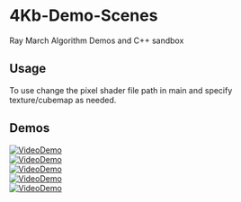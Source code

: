 # 4Kb-Demo-Scenes
Ray March Algorithm Demos and C++ sandbox

## Usage
To use change the pixel shader file path in main and specify texture/cubemap as needed.

## Demos
[![VideoDemo](http://i.imgur.com/iVy7Rgm.jpg)](https://www.youtube.com/watch?v=nsyX1PPbWAY "SeaWater")  
[![VideoDemo](http://i.imgur.com/hu3jd1B.jpg)](https://www.youtube.com/watch?v=J0ta3FIejTc "Mountains")  
[![VideoDemo](http://i.imgur.com/JTb4UwX.jpg)](https://www.youtube.com/watch?v=xEJgtq0fqL0 "Planet")  
[![VideoDemo](http://i.imgur.com/TlVLUKw.jpg)](https://www.youtube.com/watch?v=w7AOLJrzUCw "MetaBalls")  
[![VideoDemo](http://i.imgur.com/8gcrRrQ.jpg)](https://www.youtube.com/watch?v=5EoyLP8hOG0 "Underwater")
